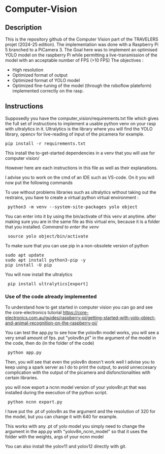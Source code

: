 # Computer-Vision
## Description
This is the repository github of the Computer Vision part of the TRAVELERS projet (2024-25 edition).
The implementation was done with a Raspberry Pi 5 branched to a PiCamera 3. 
The Goal here was to implement an optimised YOLO model on the raspberry Pi while permitting a live-transmission of the model with an acceptable number of FPS (>10 FPS) 
The objectives : 
- High resolution
- Optimized format of output
- Optimized format of YOLO model
- Optimized fine-tuning of the model (through the roboflow plateform) implemented correctly on the rasp.

## Instructions
Supposedly you have the computer_vision/requirements.txt file which gives the full set of instructions to implement a usable python venv on your rasp with ultralytics in it.
Ultralytics is the library where you will find the YOLO library, opencv for live-reading of input of the picamera for example.
<pre lang="markdown">pip install -r requirements.txt </pre>
This install the to-get-started dependencies in a venv that you will use for computer vision/

However here are each instructions in this file as well as their explanations.

I advise you to work on the cmd of an IDE such as VS-code. 
On it you will now put the following commands

To use without problems libraries such as ultralytics without taking out the restrains, you have to create a virtual python virtual environment : 
<pre lang="markdown"> python3 -m venv --system-site-packages yolo_object </pre>

You can enter into it by using the bin/activate of this venv at anytime. after making sure you are in the same file as this virtual env, because it is a folder that you installed.
_Command to enter the venv_
<pre lang="markdown"> source yolo_object/bin/activate </pre>

To make sure that you can use pip in a non-obsolete version of python
<pre lang="markdown">sudo apt update
sudo apt install python3-pip -y
pip install -U pip </pre>

You will now install the ultralytics 

<pre lang="markdown"> pip install ultralytics[export] </pre>

### Use of the code already implemented

To understand how to get started in computer vision you can go and see the core-electronics tutorial
https://core-electronics.com.au/guides/raspberry-pi/getting-started-with-yolo-object-and-animal-recognition-on-the-raspberry-pi/

You can test the app.py to see how the yolov8n model works, you will see a very small amount of fps.
put "yolov8n.pt" in the argument of the model in the code, then do (in the folder of the code)
<pre lang="markdown"> python app.py </pre>

Then, you will see that even the yolov8n doesn't work well
I advise you to keep using a spark server as I do to print the output, to avoid unneccesary complication with the output of the picamera and disfonctionalities with certain libraries.

you will now export a ncnn model version of your yolov8n.pt that was installed during the execution of the python script.
<pre lang="markdown"> python ncnn_export.py </pre>
I have put the .pt of yolov8n as the argument and the resolution of 320 for the model, but you can change it with 640 for example.

This works with any .pt of yolo model
you simply need to change the argument in the app.py with "yolov8n_ncnn_model" so that it uses the folder with the weights, args of your ncnn model

You can also install the yolov11 and yolov12 directly with git.

